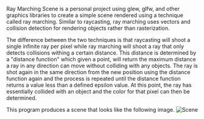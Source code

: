 Ray Marching Scene is a personal project using glew, glfw, and other graphics libraries to create a simple scene rendered using a technique called ray marching.
Similar to raycasting, ray marching uses vectors and collision detection for rendering objects rather than rasterization.

The difference between the two techniques is that raycasting will shoot a single infinite ray per pixel while ray marching will shoot a ray that only detects 
collisions withing a certain distance. This distance is determined by a "distance function" which given a point, will return the maximum distance a ray in
any direction can move without colliding with any objects. The ray is shot again in the same direction from the new position using the distance function again
and the process is repeated until the distance function returns a value less than a defined epsilon value. At this point, the ray has essentially collided with
an object and the color for that pixel can then be determined.

This program produces a scene that looks like the following image.
![Scene](/Images/scene.png)
